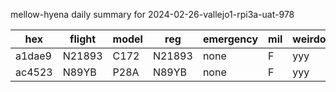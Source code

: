 mellow-hyena daily summary for 2024-02-26-vallejo1-rpi3a-uat-978

|hex|flight|model|reg|emergency|mil|weirdo|
|--|--|--|--|--|--|--|
|a1dae9|N21893|C172|N21893|none|F|yyy|
|ac4523|N89YB|P28A|N89YB|none|F|yyy|
